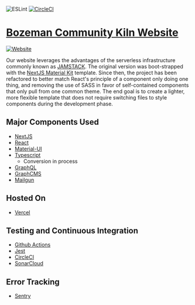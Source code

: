 ![ESLint](https://github.com/stryder03/bckstudio-on-zeitnow/workflows/ESLint/badge.svg)
[![CircleCI](https://circleci.com/gh/justin-elias/bckstudio-on-zeitnow.svg?style=shield)](https://app.circleci.com/pipelines/github/justin-elias/bckstudio-on-zeitnow)

# [Bozeman Community Kiln Website](https://bckstudio.com)
[![Website](https://img.shields.io/website?down_color=red&down_message=offline&label=bckStudio.com&style=for-the-badge&up_color=green&up_message=online&url=https%3A%2F%2Fbckstudio.com)](https://bckstudio.com)

Our website leverages the advantages of the serverless infrastructure commonly known as [JAMSTACK](https://jamstack.org). 
The original version was boot-strapped with the [NextJS Material Kit](https://github.com/creativetimofficial/nextjs-material-kit) 
template. Since then, the project has been refactored to better match React's principle of a component only doing one 
thing, and removing the use of SASS in favor of self-contained components that only pull from one common theme. 
The end goal is to create a lighter, more flexible template that does not require switching files to style components 
during the development phase. 

## Major Components Used
* [NextJS](https://nextjs.org)
* [React](https://reactjs.org/)
* [Material-UI](http://material-ui.com)
* [Typescript](https://www.typescriptlang.org)
    * Conversion in process
* [GraphQL](https://graphql.org)
* [GraphCMS](https://graphcms.com)
* [Mailgun](https://www.mailgun.com)

## Hosted On
* [Vercel](https://vercel.com)

## Testing and Continuous Integration
* [Github Actions](https://github.com/features/actions)
* [Jest](https://jestjs.io)
* [CircleCI](https://circleci.com)
* [SonarCloud](https://sonarcloud.io)

## Error Tracking
* [Sentry](https://sentry.io)

